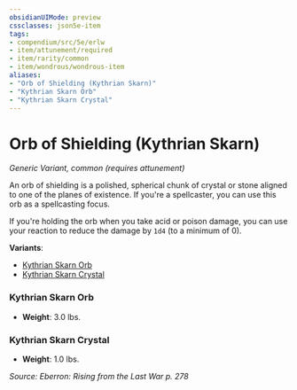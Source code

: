 ```yaml
---
obsidianUIMode: preview
cssclasses: json5e-item
tags:
- compendium/src/5e/erlw
- item/attunement/required
- item/rarity/common
- item/wondrous/wondrous-item
aliases: 
- "Orb of Shielding (Kythrian Skarn)"
- "Kythrian Skarn Orb"
- "Kythrian Skarn Crystal"
---
```

# Orb of Shielding (Kythrian Skarn)
*Generic Variant, common (requires attunement)*  


An orb of shielding is a polished, spherical chunk of crystal or stone aligned to one of the planes of existence. If you're a spellcaster, you can use this orb as a spellcasting focus.

If you're holding the orb when you take acid or poison damage, you can use your reaction to reduce the damage by `1d4` (to a minimum of 0).

**Variants**:
- [Kythrian Skarn Orb](#Kythrian%20Skarn%20Orb)
- [Kythrian Skarn Crystal](#Kythrian%20Skarn%20Crystal)

### Kythrian Skarn Orb

- **Weight**: 3.0 lbs.

### Kythrian Skarn Crystal

- **Weight**: 1.0 lbs.


*Source: Eberron: Rising from the Last War p. 278*